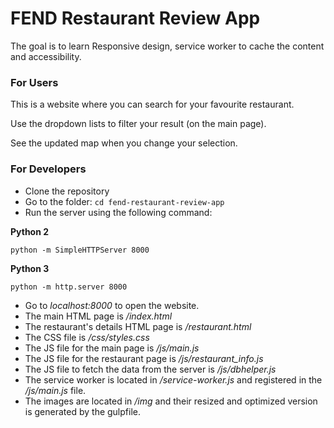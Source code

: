 # FEND Restaurant Review App

The goal is to learn Responsive design, service worker to cache the content and accessibility.

### For Users

This is a website where you can search for your favourite restaurant.

Use the dropdown lists to filter your result (on the main page).

See the updated map when you change your selection.

### For Developers

- Clone the repository
- Go to the folder: `cd fend-restaurant-review-app`
- Run the server using the following command:

**Python 2**

`python -m SimpleHTTPServer 8000`


**Python 3**

`python -m http.server 8000`


- Go to _localhost:8000_ to open the website.
- The main HTML page is _/index.html_
- The restaurant's details HTML page is _/restaurant.html_
- The CSS file is _/css/styles.css_
- The JS file for the main page is _/js/main.js_
- The JS file for the restaurant page is _/js/restaurant_info.js_
- The JS file to fetch the data from the server is _/js/dbhelper.js_
- The service worker is located in _/service-worker.js_ and registered in the _/js/main.js_ file.
- The images are located in _/img_ and their resized and optimized version is generated by the gulpfile.

